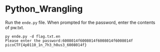 # Python_Wrangling


Run the `ende.py` file.
When prompted for the password, enter the contents of pw.txt.
```shell
py ende.py -d flag.txt.en 
Please enter the password:6008014f6008014f6008014f6008014f
picoCTF{4p0110_1n_7h3_h0us3_6008014f}
```
